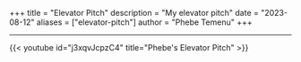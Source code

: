 +++
title = "Elevator Pitch"
description = "My elevator pitch"
date = "2023-08-12"
aliases = ["elevator-pitch"]
author = "Phebe Temenu"
+++

---

{{< youtube id="j3xqvJcpzC4" title="Phebe's Elevator Pitch" >}} 